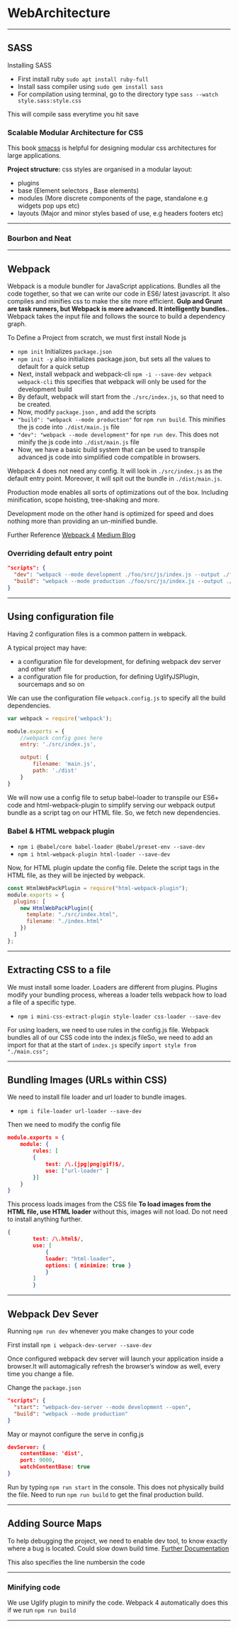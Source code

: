 # WebArchitecture

---

## SASS

Installing SASS

- First install ruby `sudo apt install ruby-full`
- Install sass compiler using `sudo gem install sass`
- For compilation using terminal, go to the directory type `sass --watch style.sass:style.css`

This will compile sass everytime you hit save

### Scalable Modular Architecture for CSS

This book [smacss](https://smacss.com/) is helpful for designing modular css architectures for large applications.

**Project structure:**
css styles are organised in a modular layout:

- plugins
- base (Element selectors , Base elements)
- modules (More discrete components of the page, standalone e.g widgets pop ups etc)
- layouts (Major and minor styles based of use, e.g headers footers etc)

---

### Bourbon and Neat

---

## Webpack

Webpack is a module bundler for JavaScript applications. Bundles all the code together, so that we can write our code in ES6/ latest javascript. It also compiles and minifies css to make the site more efficient. **Gulp and Grunt are task runners, but Webpack is more advanced. It intelligently bundles.**. Webpack takes the input file and follows the source to build a dependency graph.

To Define a Project from scratch, we must first install Node js

- `npm init` Initializes `package.json`
- `npm init -y` also initializes package.json, but sets all the values to default for a quick setup
- Next, install webpack and webpack-cli `npm -i --save-dev webpack webpack-cli` this specifies that webpack will only be used for the development build
- By default, webpack will start from the `./src/index.js`, so that need to be created.
- Now, modify `package.json` , and add the scripts
- `"build": "webpack --mode production"` for `npm run build`. This minifies the js code into `./dist/main.js` file
- `"dev": "webpack --mode development"` for `npm run dev`. This does not minify the js code into `./dist/main.js` file
- Now, we have a basic build system that can be used to transpile advanced js code into simplified code compatible in browsers.

Webpack 4 does not need any config. It will look in `./src/index.js` as the default entry point. Moreover, it will spit out the bundle in `./dist/main.js`.

Production mode enables all sorts of optimizations out of the box. Including minification, scope hoisting, tree-shaking and more.

Development mode on the other hand is optimized for speed and does nothing more than providing an un-minified bundle.

Further Reference  [Webpack 4](https://www.valentinog.com/blog/webpack-tutorial/)
[Medium Blog](https://medium.com/beginners-guide-to-mobile-web-development/introduction-to-webpack-4-e528a6b3fc16)

### Overriding default entry point

```json
"scripts": {
  "dev": "webpack --mode development ./foo/src/js/index.js --output ./foo/main.js",
  "build": "webpack --mode production ./foo/src/js/index.js --output ./foo/main.js"
}
```

---

## Using configuration file

Having 2 configuration files is a common pattern in webpack.

A typical project may have:

- a configuration file for development, for defining webpack dev server and other stuff
- a configuration file for production, for defining UglifyJSPlugin, sourcemaps and so on

We can use the configuration file `webpack.config.js` to specify all the build dependencies.

```js
var webpack = require('webpack');

module.exports = {
    //webpack config goes here
    entry: './src/index.js',

    output: {
        filename: 'main.js',
        path: './dist'
    }
}
```

We will now use a config file to setup babel-loader to transpile our ES6+ code and html-webpack-plugin to simplify serving our webpack output bundle as a script tag on our HTML file. So, we fetch new dependencies.

### Babel & HTML webpack plugin

- `npm i @babel/core babel-loader @babel/preset-env --save-dev`
- `npm i html-webpack-plugin html-loader --save-dev`
  
Now, for HTML plugin update the config file. Delete the script tags in the HTML file, as they will be injected by webpack.

```js
const HtmlWebPackPlugin = require("html-webpack-plugin");
module.exports = {
  plugins: [
    new HtmlWebPackPlugin({
      template: "./src/index.html",
      filename: "./index.html"
    })
  ]
};

```

---

## Extracting CSS to a file

We must install some loader. Loaders are different from plugins. Plugins modify your bundling process, whereas a loader tells webpack how to load a file of a specific type.

- `npm i mini-css-extract-plugin style-loader css-loader --save-dev`

For using loaders, we need to use rules in the config.js file. Webpack bundles all of our CSS code into the index.js fileSo, we need to add an import for that at the start of `index.js` specify `import style from "./main.css";`

---

## Bundling Images (URLs within CSS)

We need to install file loader and url loader to bundle images.

- `npm i file-loader url-loader --save-dev`

Then we need to modify the config file

```json
module.exports = {
    module: {
        rules: [
        {
            test: /\.(jpg|png|gif)$/,
            use: ["url-loader" ]
        }]
    }
}
```

This process loads images from the CSS file
**To load images from the HTML file, use HTML loader** without this, images will not load. Do not need to install anything further.

```json
{
        test: /\.html$/,
        use: [
            {
            loader: "html-loader",
            options: { minimize: true }
            }
        ]
        }
```

---

## Webpack Dev Sever

Running `npm run dev` whenever you make changes to your code

First install `npm i webpack-dev-server --save-dev`

Once configured webpack dev server will launch your application inside a browser.It will automagically refresh the browser’s window as well, every time you change a file.

Change the `package.json`

```json
"scripts": {
  "start": "webpack-dev-server --mode development --open",
  "build": "webpack --mode production"
}
```

May or maynot configure the serve in config.js

```json
devServer: {
    contentBase: 'dist',
    port: 9000,
    watchContentBase: true
}
```

Run by typing `npm run start` in the console. This does not physically build the file. Need to run `npm run build` to get the final production build.

---

## Adding Source Maps

To help debugging the project, we need to enable dev tool, to know exactly where a bug is located. Could slow down build time. [Further Documentation](https://webpack.js.org/configuration/devtool/)

This also specifies the line numbersin the code

---

### Minifying code

We use Uglify plugin to minify the code. Webpack 4 automatically does this if we run `npm run build`

---